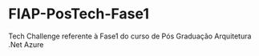 # FIAP-PosTech-Fase1
Tech Challenge referente à Fase1 do curso de Pós Graduação Arquitetura .Net Azure
